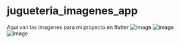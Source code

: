 # jugueteria_imagenes_app
Aqui van las imagenes para mi proyecto en flutter
![image](https://github.com/user-attachments/assets/691eac9c-a7f7-4d89-8cfc-c06fc6793036)
![image](https://github.com/user-attachments/assets/f0458fa4-e9d0-483c-a20e-146cef935fe8)
![image](https://github.com/user-attachments/assets/0b8026f7-6691-443c-a026-f4f57ca0ac4f)
